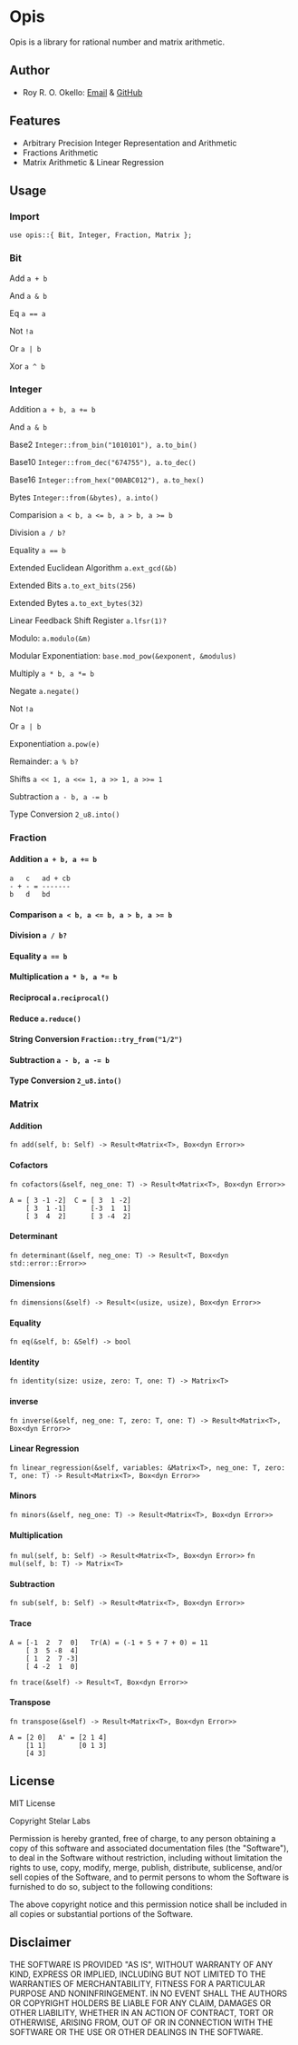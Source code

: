 # Opis

Opis is a library for rational number and matrix arithmetic.

## Author

- Roy R. O. Okello: [Email](mailto:royokello@protonmail.com) & [GitHub](https://github.com/royokello)

## Features

- Arbitrary Precision Integer Representation and Arithmetic
- Fractions Arithmetic
- Matrix Arithmetic & Linear Regression

## Usage

### Import

```text
use opis::{ Bit, Integer, Fraction, Matrix };
```

### Bit

Add `a + b`

And `a & b`

Eq `a == a`

Not `!a`

Or `a | b`

Xor `a ^ b`

### Integer

Addition `a + b, a += b`

And `a & b`

Base2 `Integer::from_bin("1010101"), a.to_bin()`

Base10 `Integer::from_dec("674755"), a.to_dec()`

Base16 `Integer::from_hex("00ABC012"), a.to_hex()`

Bytes `Integer::from(&bytes), a.into()`

Comparision `a < b, a <= b, a > b, a >= b`

Division `a / b?`

Equality `a == b`

Extended Euclidean Algorithm `a.ext_gcd(&b)`

Extended Bits `a.to_ext_bits(256)`

Extended Bytes `a.to_ext_bytes(32)`

Linear Feedback Shift Register `a.lfsr(1)?`

Modulo: `a.modulo(&m)`

Modular Exponentiation: `base.mod_pow(&exponent, &modulus)`

Multiply `a * b, a *= b`

Negate `a.negate()`

Not `!a`

Or `a | b`

Exponentiation `a.pow(e)`

Remainder: `a % b?`

Shifts `a << 1, a <<= 1, a >> 1, a >>= 1`

Subtraction `a - b, a -= b`

Type Conversion `2_u8.into()`

### Fraction

#### Addition `a + b, a += b`
```
a   c   ad + cb
- + - = -------
b   d   bd
```

#### Comparison `a < b, a <= b, a > b, a >= b`

#### Division `a / b?`

#### Equality `a == b`

#### Multiplication `a * b, a *= b`

#### Reciprocal `a.reciprocal()`

#### Reduce `a.reduce()`

#### String Conversion `Fraction::try_from("1/2")`

#### Subtraction `a - b, a -= b`

#### Type Conversion `2_u8.into()`

### Matrix

#### Addition
`fn add(self, b: Self) -> Result<Matrix<T>, Box<dyn Error>>`

#### Cofactors
`fn cofactors(&self, neg_one: T) -> Result<Matrix<T>, Box<dyn Error>>`
```
A = [ 3 -1 -2]  C = [ 3  1 -2]
    [ 3  1 -1]      [-3  1  1]
    [ 3  4  2]      [ 3 -4  2]
```

#### Determinant
`fn determinant(&self, neg_one: T) -> Result<T, Box<dyn std::error::Error>>`

#### Dimensions
`fn dimensions(&self) -> Result<(usize, usize), Box<dyn Error>>`

#### Equality
`fn eq(&self, b: &Self) -> bool`

#### Identity
`fn identity(size: usize, zero: T, one: T) -> Matrix<T>`

#### inverse
`fn inverse(&self, neg_one: T, zero: T, one: T) -> Result<Matrix<T>, Box<dyn Error>>`

#### Linear Regression
`fn linear_regression(&self, variables: &Matrix<T>, neg_one: T, zero: T, one: T) -> Result<Matrix<T>, Box<dyn Error>>`

#### Minors
`fn minors(&self, neg_one: T) -> Result<Matrix<T>, Box<dyn Error>>`

#### Multiplication
`fn mul(self, b: Self) -> Result<Matrix<T>, Box<dyn Error>>`
`fn mul(self, b: T) -> Matrix<T>`

#### Subtraction
`fn sub(self, b: Self) -> Result<Matrix<T>, Box<dyn Error>>`

#### Trace
```
A = [-1  2  7  0]   Tr(A) = (-1 + 5 + 7 + 0) = 11
    [ 3  5 -8  4]
    [ 1  2  7 -3]
    [ 4 -2  1  0]
```
`fn trace(&self) -> Result<T, Box<dyn Error>>`

#### Transpose
`fn transpose(&self) -> Result<Matrix<T>, Box<dyn Error>>`
```
A = [2 0]   A' = [2 1 4]
    [1 1]        [0 1 3]
    [4 3]
```

## License

MIT License

Copyright Stelar Labs

Permission is hereby granted, free of charge, to any person obtaining a copy
of this software and associated documentation files (the "Software"), to deal
in the Software without restriction, including without limitation the rights
to use, copy, modify, merge, publish, distribute, sublicense, and/or sell
copies of the Software, and to permit persons to whom the Software is
furnished to do so, subject to the following conditions:

The above copyright notice and this permission notice shall be included in all
copies or substantial portions of the Software.

## Disclaimer

THE SOFTWARE IS PROVIDED "AS IS", WITHOUT WARRANTY OF ANY KIND, EXPRESS OR
IMPLIED, INCLUDING BUT NOT LIMITED TO THE WARRANTIES OF MERCHANTABILITY,
FITNESS FOR A PARTICULAR PURPOSE AND NONINFRINGEMENT. IN NO EVENT SHALL THE
AUTHORS OR COPYRIGHT HOLDERS BE LIABLE FOR ANY CLAIM, DAMAGES OR OTHER
LIABILITY, WHETHER IN AN ACTION OF CONTRACT, TORT OR OTHERWISE, ARISING FROM,
OUT OF OR IN CONNECTION WITH THE SOFTWARE OR THE USE OR OTHER DEALINGS IN THE
SOFTWARE.
